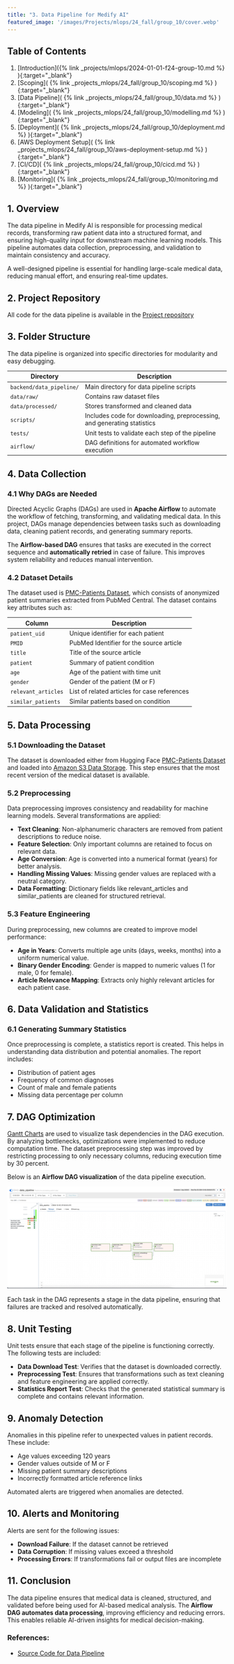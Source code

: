 ```yaml
---
title: "3. Data Pipeline for Medify AI"
featured_image: '/images/Projects/mlops/24_fall/group_10/cover.webp'
---
```


## Table of Contents

1. [Introduction]({% link _projects/mlops/2024-01-01-f24-group-10.md %} ){:target="_blank"}<br>
2. [Scoping]( {% link _projects_mlops/24_fall/group_10/scoping.md %} ){:target="_blank"}<br>
3. [Data Pipeline]( {% link _projects_mlops/24_fall/group_10/data.md %} ){:target="_blank"}<br>
4. [Modeling]( {% link _projects_mlops/24_fall/group_10/modelling.md %} ){:target="_blank"}<br>
5. [Deployment]( {% link _projects_mlops/24_fall/group_10/deployment.md %} ){:target="_blank"}<br>
6. [AWS Deployment Setup]( {% link _projects_mlops/24_fall/group_10/aws-deployment-setup.md %} ){:target="_blank"}<br>
7. [CI/CD]( {% link _projects_mlops/24_fall/group_10/cicd.md %} ){:target="_blank"}<br>
8. [Monitoring]( {% link _projects_mlops/24_fall/group_10/monitoring.md %} ){:target="_blank"}<br>

## 1. Overview  

The data pipeline in Medify AI is responsible for processing medical records, transforming raw patient data into a structured format, and ensuring high-quality input for downstream machine learning models. This pipeline automates data collection, preprocessing, and validation to maintain consistency and accuracy.  

A well-designed pipeline is essential for handling large-scale medical data, reducing manual effort, and ensuring real-time updates.  

## 2. Project Repository  

All code for the data pipeline is available in the [Project repository](https://github.com/deepaku23/MedifyAI/tree/main/backend/data_pipeline)

## 3. Folder Structure  

The data pipeline is organized into specific directories for modularity and easy debugging.  

| Directory | Description |
|-----------|------------|
| `backend/data_pipeline/` | Main directory for data pipeline scripts |
| `data/raw/` | Contains raw dataset files |
| `data/processed/` | Stores transformed and cleaned data |
| `scripts/` | Includes code for downloading, preprocessing, and generating statistics |
| `tests/` | Unit tests to validate each step of the pipeline |
| `airflow/` | DAG definitions for automated workflow execution |

## 4. Data Collection  

### 4.1 Why DAGs are Needed  

Directed Acyclic Graphs (DAGs) are used in **Apache Airflow** to automate the workflow of fetching, transforming, and validating medical data. In this project, DAGs manage dependencies between tasks such as downloading data, cleaning patient records, and generating summary reports.  

The **Airflow-based DAG** ensures that tasks are executed in the correct sequence and **automatically retried** in case of failure. This improves system reliability and reduces manual intervention.  

### 4.2 Dataset Details  

The dataset used is [PMC-Patients Dataset](https://huggingface.co/datasets/zhengyun21/PMC-Patients), which consists of anonymized patient summaries extracted from PubMed Central. The dataset contains key attributes such as:  

| Column | Description |
|--------|------------|
| `patient_uid` | Unique identifier for each patient |
| `PMID` | PubMed Identifier for the source article |
| `title` | Title of the source article |
| `patient` | Summary of patient condition |
| `age` | Age of the patient with time unit |
| `gender` | Gender of the patient (M or F) |
| `relevant_articles` | List of related articles for case references |
| `similar_patients` | Similar patients based on condition |

## 5. Data Processing  

### 5.1 Downloading the Dataset  

The dataset is downloaded either from Hugging Face [PMC-Patients Dataset](https://huggingface.co/datasets/zhengyun21/PMC-Patients) and loaded into [Amazon S3 Data Storage](https://aws.amazon.com/s3/). This step ensures that the most recent version of the medical dataset is available.  

### 5.2 Preprocessing  

Data preprocessing improves consistency and readability for machine learning models. Several transformations are applied:  

- **Text Cleaning**: Non-alphanumeric characters are removed from patient descriptions to reduce noise.  
- **Feature Selection**: Only important columns are retained to focus on relevant data.  
- **Age Conversion**: Age is converted into a numerical format (years) for better analysis.  
- **Handling Missing Values**: Missing gender values are replaced with a neutral category.  
- **Data Formatting**: Dictionary fields like relevant_articles and similar_patients are cleaned for structured retrieval.  

### 5.3 Feature Engineering  

During preprocessing, new columns are created to improve model performance:  

- **Age in Years**: Converts multiple age units (days, weeks, months) into a uniform numerical value.  
- **Binary Gender Encoding**: Gender is mapped to numeric values (1 for male, 0 for female).  
- **Article Relevance Mapping**: Extracts only highly relevant articles for each patient case.  

## 6. Data Validation and Statistics  

### 6.1 Generating Summary Statistics  

Once preprocessing is complete, a statistics report is created. This helps in understanding data distribution and potential anomalies. The report includes:  

- Distribution of patient ages  
- Frequency of common diagnoses  
- Count of male and female patients  
- Missing data percentage per column  

## 7. DAG Optimization  

[Gantt Charts](https://en.wikipedia.org/wiki/Gantt_chart) are used to visualize task dependencies in the DAG execution. By analyzing bottlenecks, optimizations were implemented to reduce computation time. The dataset preprocessing step was improved by restricting processing to only necessary columns, reducing execution time by 30 percent.  

Below is an **Airflow DAG visualization** of the data pipeline execution.  

![Airflow DAG Execution](/images/Projects/mlops/24_fall/group_10/16.webp)  

Each task in the DAG represents a stage in the data pipeline, ensuring that failures are tracked and resolved automatically.  

## 8. Unit Testing  

Unit tests ensure that each stage of the pipeline is functioning correctly. The following tests are included:  

- **Data Download Test**: Verifies that the dataset is downloaded correctly.  
- **Preprocessing Test**: Ensures that transformations such as text cleaning and feature engineering are applied correctly.  
- **Statistics Report Test**: Checks that the generated statistical summary is complete and contains relevant information.  

## 9. Anomaly Detection  

Anomalies in this pipeline refer to unexpected values in patient records. These include:  

- Age values exceeding 120 years  
- Gender values outside of M or F  
- Missing patient summary descriptions  
- Incorrectly formatted article reference links  

Automated alerts are triggered when anomalies are detected.  

## 10. Alerts and Monitoring  

Alerts are sent for the following issues:  

- **Download Failure**: If the dataset cannot be retrieved  
- **Data Corruption**: If missing values exceed a threshold  
- **Processing Errors**: If transformations fail or output files are incomplete  

## 11. Conclusion  

The data pipeline ensures that medical data is cleaned, structured, and validated before being used for AI-based medical analysis. The **Airflow DAG automates data processing**, improving efficiency and reducing errors. This enables reliable AI-driven insights for medical decision-making.  


### References: 
- [Source Code for Data Pipeline](https://github.com/deepaku23/MedifyAI/tree/main/backend/data_pipeline)